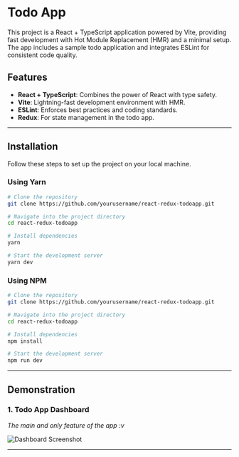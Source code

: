 

# Todo App 

This project is a React + TypeScript application powered by Vite, providing fast development with Hot Module Replacement (HMR) and a minimal setup. The app includes a sample todo application and integrates ESLint for consistent code quality.

## Features

- **React + TypeScript**: Combines the power of React with type safety.
- **Vite**: Lightning-fast development environment with HMR.
- **ESLint**: Enforces best practices and coding standards.
- **Redux**: For state management in the todo app.

---

## Installation

Follow these steps to set up the project on your local machine.

### Using Yarn

```bash
# Clone the repository
git clone https://github.com/yourusername/react-redux-todoapp.git

# Navigate into the project directory
cd react-redux-todoapp

# Install dependencies
yarn

# Start the development server
yarn dev
```

### Using NPM

```bash
# Clone the repository
git clone https://github.com/yourusername/react-redux-todoapp.git

# Navigate into the project directory
cd react-redux-todoapp

# Install dependencies
npm install

# Start the development server
npm run dev
```

---

## Demonstration

### 1. Todo App Dashboard
*The main and only feature of the app :v*

![Dashboard Screenshot](https://drive.google.com/file/d/1ZvIrYLtDvvgzJ38FyaKVKfN5AyZCNVBe/view?usp=sharing)


---

